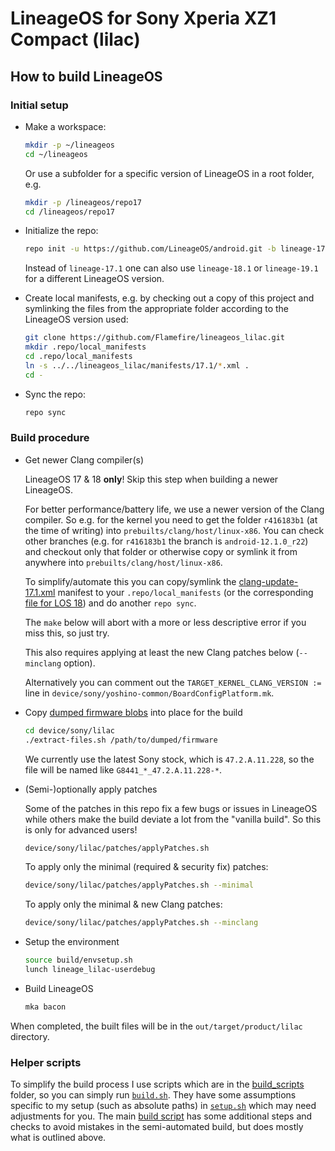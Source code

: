 # LineageOS for Sony Xperia XZ1 Compact (lilac)

## How to build LineageOS

### Initial setup

* Make a workspace:

    ```bash
    mkdir -p ~/lineageos
    cd ~/lineageos
    ```

    Or use a subfolder for a specific version of LineageOS in a root folder, e.g.

    ```bash
    mkdir -p /lineageos/repo17
    cd /lineageos/repo17
    ```

* Initialize the repo:


    ```bash
    repo init -u https://github.com/LineageOS/android.git -b lineage-17.1
    ```

    Instead of `lineage-17.1` one can also use `lineage-18.1` or `lineage-19.1`
    for a different LineageOS version.

* Create local manifests, e.g. by checking out a copy of this project and symlinking the files from the appropriate folder according to the LineageOS version used:

    ```bash
    git clone https://github.com/Flamefire/lineageos_lilac.git
    mkdir .repo/local_manifests
    cd .repo/local_manifests
    ln -s ../../lineageos_lilac/manifests/17.1/*.xml .
    cd -
    ```

* Sync the repo:

    ```bash
    repo sync
    ```

### Build procedure

* Get newer Clang compiler(s)

    LineageOS 17 & 18 **only**!
    Skip this step when building a newer LineageOS.

    For better performance/battery life, we use a newer version of the Clang compiler.
    So e.g. for the kernel you need to get the folder `r416183b1` (at the time of writing) into `prebuilts/clang/host/linux-x86`.
    You can check other branches (e.g. for `r416183b1` the branch is `android-12.1.0_r22`) and checkout only that folder or otherwise copy or symlink it from anywhere into `prebuilts/clang/host/linux-x86`.

    To simplify/automate this you can copy/symlink the [clang-update-17.1.xml](manifests/clang-update-17.1.xml) manifest to your `.repo/local_manifests` (or the corresponding [file for LOS 18](manifests/clang-update-18.1.xml)) and do another `repo sync`.
    
    The `make` below will abort with a more or less descriptive error if you miss this, so just try.

    This also requires applying at least the new Clang patches below (`--minclang` option).
    
    Alternatively you can comment out the `TARGET_KERNEL_CLANG_VERSION :=` line in `device/sony/yoshino-common/BoardConfigPlatform.mk`.

* Copy [dumped firmware blobs](dump-stock.md) into place for the build

    ```bash
    cd device/sony/lilac
    ./extract-files.sh /path/to/dumped/firmware
    ```

    We currently use the latest Sony stock, which is `47.2.A.11.228`, so the file will be named like `G8441_*_47.2.A.11.228-*`.

* (Semi-)optionally apply patches

    Some of the patches in this repo fix a few bugs or issues in LineageOS while others make the build deviate a lot from the "vanilla build".
    So this is only for advanced users!

    ```bash
    device/sony/lilac/patches/applyPatches.sh
    ```

    To apply only the minimal (required & security fix) patches:

    ```bash
    device/sony/lilac/patches/applyPatches.sh --minimal
    ```

    To apply only the minimal & new Clang patches:

    ```bash
    device/sony/lilac/patches/applyPatches.sh --minclang
    ```

* Setup the environment

    ```bash
    source build/envsetup.sh
    lunch lineage_lilac-userdebug
    ```

* Build LineageOS

    ```bash
    mka bacon
    ```
When completed, the built files will be in the `out/target/product/lilac` directory.

### Helper scripts

To simplify the build process I use scripts which are in the [build_scripts](build_scripts) folder, so you can simply run [`build.sh`](build_scripts/build.sh).
They have some assumptions specific to my setup (such as absolute paths) in [`setup.sh`](build_scripts/setup.sh) which may need adjustments for you.
The main [build script](build_scripts/buildAndChecksum.sh) has some additional steps and checks to avoid mistakes in the semi-automated build, but does mostly what is outlined above.
